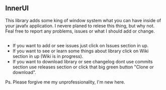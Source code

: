 ## InnerUI
This library adds some king of window system what you can have inside of your javafx application.
I nevere planed to relese this thing, but why not. 
Feal free to report any problems, issues or what I should add or change.

##
* If you want to add or see issues just click on Issues section in up.
* If you want to see or learn some things about library click on Wiki section in up (Wiki is in progress).
* If you want to download library or see changelog dont use commits section use releases section or click that big green button "Clone or download".

Ps. Please forgive me my unprofessionality, I'm new here.
